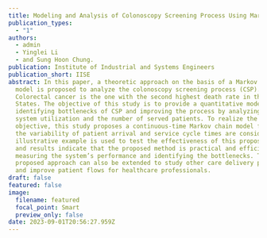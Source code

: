 ```yaml
---
title: Modeling and Analysis of Colonoscopy Screening Process Using Markov Chain Model
publication_types:
  - "1"
authors:
  - admin
  - Yinglei Li
  - and Sung Hoon Chung.
publication: Institute of Industrial and Systems Engineers
publication_short: IISE
abstract: In this paper, a theoretic approach on the basis of a Markov chain
  model is proposed to analyze the colonoscopy screening process (CSP).
  Colorectal cancer is the one with the second highest death rate in the United
  States. The objective of this study is to provide a quantitative model for
  identifying bottlenecks of CSP and improving the process by analyzing the
  system utilization and the number of served patients. To realize the
  objective, this study proposes a continuous-time Markov chain model for which
  the variability of patient arrival and service cycle times are considered. An
  illustrative example is used to test the effectiveness of this proposed model
  and results indicate that the proposed method is practical and efficient in
  measuring the system’s performance and identifying the bottlenecks. The
  proposed approach can also be extended to study other care delivery processes
  and improve patient flows for healthcare professionals.
draft: false
featured: false
image:
  filename: featured
  focal_point: Smart
  preview_only: false
date: 2023-09-01T20:56:27.959Z
---
```

